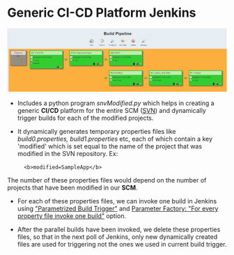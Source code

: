 # Generic CI-CD Platform Jenkins
![Image](/Pipeline.png?raw=true "Generic CI/CD Pipeline Jenkins")
- Includes a python program <i>snvModified.py</i> which helps in creating a generic <b>CI/CD</b> platform for the entire SCM (<u>SVN</u>) and dynamically trigger builds for each of the modified projects.

- It dynamically generates temporary properties files like <i>build0.properties, build1.properties</i> etc, each of which contain a key 'modified' which is set equal to the name of the project that was modified in the SVN repository. Ex: 
        
        <b>modified=SampleApp</b> 
                
The number of these properties files would depend on the number of projects that have been modified in our <b>SCM</b>.

- For each of these properties files, we can invoke one build in Jenkins using <u>"Parametrized Build Trigger"</u> and <u>Parameter Factory: "For every property file invoke one build"</u> option.

- After the parallel builds have been invoked, we delete these properties files, so that in the next poll of Jenkins, only new dynamically created files are used for triggering not the ones we used in current build trigger.

